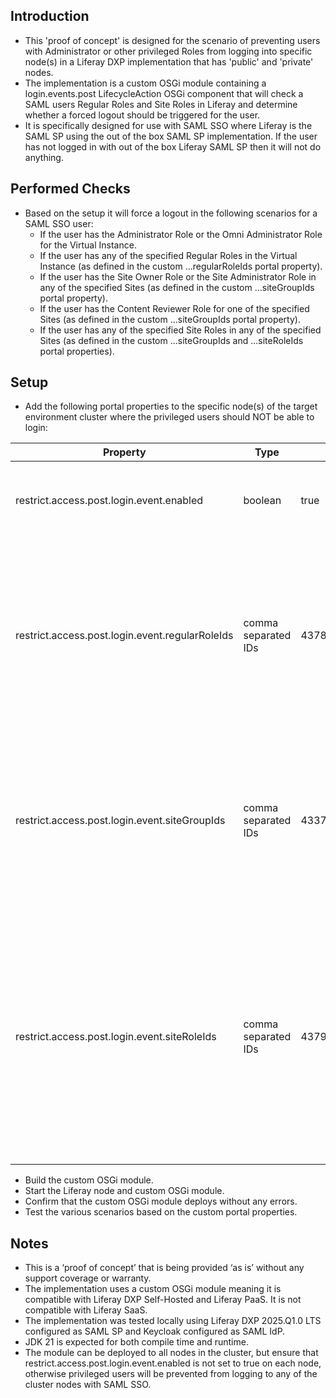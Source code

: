 ## Introduction ##
- This 'proof of concept' is designed for the scenario of preventing users with Administrator or other privileged Roles from logging into specific node(s) in a Liferay DXP implementation that has 'public' and 'private' nodes.
- The implementation is a custom OSGi module containing a login.events.post LifecycleAction OSGi component that will check a SAML users Regular Roles and Site Roles in Liferay and determine whether a forced logout should be triggered for the user.
- It is specifically designed for use with SAML SSO where Liferay is the SAML SP using the out of the box SAML SP implementation. If the user has not logged in with out of the box Liferay SAML SP then it will not do anything.

## Performed Checks ##
- Based on the setup it will force a logout in the following scenarios for a SAML SSO user:
  - If the user has the Administrator Role or the Omni Administrator Role for the Virtual Instance.
  - If the user has any of the specified Regular Roles in the Virtual Instance (as defined in the custom ...regularRoleIds portal property).
  - If the user has the Site Owner Role or the Site Administrator Role in any of the specified Sites (as defined in the custom ...siteGroupIds portal property).
  - If the user has the Content Reviewer Role for one of the specified Sites (as defined in the custom ...siteGroupIds portal property).
  - If the user has any of the specified Site Roles in any of the specified Sites (as defined in the custom ...siteGroupIds and ...siteRoleIds portal properties).

## Setup ##
- Add the following portal properties to the specific node(s) of the target environment cluster where the privileged users should NOT be able to login:

| Property  | Type | Sample | Description |
| -------- | ------- | ------- |  ------- |
| restrict.access.post.login.event.enabled | boolean | true | Set to true to enforce the restrictions. Set to false to not enforce restrictions.|
| restrict.access.post.login.event.regularRoleIds | comma separated IDs | 43787,43788,43791 | Comma separated list of Regular roleIds. These can be roleIds from out of the box Regular Roles or custom Regular Roles. Leave empty or don't include if this check not required. |
| restrict.access.post.login.event.siteGroupIds | comma separated IDs | 43375,43482,43555 | Comma separated list of Site groupIds. These are the Sites whose Site Roles should be checked. Leave empty or don't include if this check is not required. |
| restrict.access.post.login.event.siteRoleIds | comma separated IDs | 43793,43794,43797 | Comma separated list of Site Role roleIds. These can be the roleIds from out of the box Site Roles or custom Site Roles. If using this check then the ...siteGroupIds property must also be populated. Leave empty or don't include if not applicable |

- Build the custom OSGi module.
- Start the Liferay node and custom OSGi module.
- Confirm that the custom OSGi module deploys without any errors.
- Test the various scenarios based on the custom portal properties.

## Notes ##
- This is a ‘proof of concept’ that is being provided ‘as is’ without any support coverage or warranty.
- The implementation uses a custom OSGi module meaning it is compatible with Liferay DXP Self-Hosted and Liferay PaaS. It is not compatible with Liferay SaaS.
- The implementation was tested locally using Liferay DXP 2025.Q1.0 LTS configured as SAML SP and Keycloak configured as SAML IdP.
- JDK 21 is expected for both compile time and runtime.
- The module can be deployed to all nodes in the cluster, but ensure that restrict.access.post.login.event.enabled is not set to true on each node, otherwise privileged users will be prevented from logging to any of the cluster nodes with SAML SSO.
